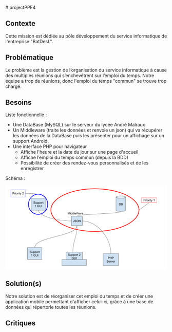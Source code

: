 # projectPPE4

Contexte
--------

Cette mission est dédiée au pôle développement du service informatique de l'entreprise "BatDesL".

Problématique
-------------

Le problème est la gestion de l’organisation du service informatique à cause des multiples réunions qui s’enchevêtrent sur l’emploi du temps. Notre équipe a trop de réunions, donc l'emploi du temps "commun" se trouve trop chargé.

Besoins
-------

Liste fonctionnelle :

- Une DataBase (MySQL) sur le serveur du lycée André Malraux
- Un Middleware (traite les données et renvoie un json) qui va récupérer les données de la DataBase puis les présenter pour un affichage sur un support Android.
- Une interface PHP pour navigateur
  - Affiche l'heure et la date du jour sur une page d'accueil
  - Affiche l’emploi du temps commun (depuis la BDD)
  - Possibilité de créer des rendez-vous personnalisés et de les enregistrer

Schéma :

![schemaPPE4](img/schemaPPE4.png)

Solution(s)
--------

Notre solution est de réorganiser cet emploi du temps et de créer une application mobile permettant d'afficher celui-ci, grâce à une base de données qui répertorie toutes les réunions.

Critiques
---------
